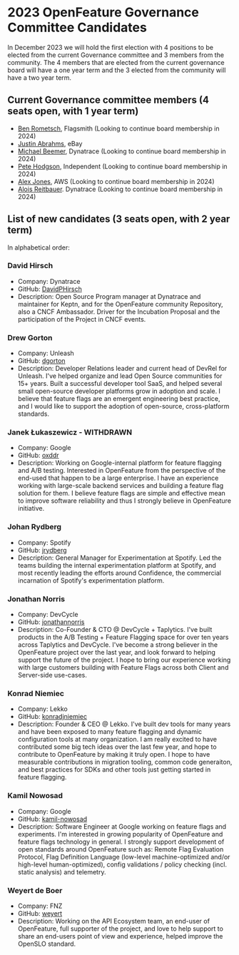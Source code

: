 # 2023 OpenFeature Governance Committee Candidates

In December 2023 we will hold the first election with 4 positions to be elected from the current Governance committee and 3 members from the community.
The 4 members that are elected from the current governance board will have a one year term and the 3 elected from the community will have a two year term.

## Current Governance committee members (4 seats open, with 1 year term)

- [Ben Rometsch](https://github.com/dabeeeenster), Flagsmith (Looking to continue board membership in 2024)
- [Justin Abrahms](https://github.com/justinabrahms), eBay
- [Michael Beemer](https://github.com/beeme1mr), Dynatrace (Looking to continue board membership in 2024)
- [Pete Hodgson](https://github.com/moredip), Independent (Looking to continue board membership in 2024)
- [Alex Jones](https://github.com/AlexsJones), AWS (Looking to continue board membership in 2024)
- [Alois Reitbauer](https://github.com/AloisReitbauer). Dynatrace (Looking to continue board membership in 2024)

## List of new candidates (3 seats open, with 2 year term)

In alphabetical order:

### David Hirsch
- Company: Dynatrace
- GitHub: [DavidPHirsch](https://github.com/DavidPHirsch)
- Description: Open Source Program manager at Dynatrace and maintainer for Keptn, and for the OpenFeature community Repository, also a CNCF Ambassador. Driver for the Incubation Proposal and the participation of the Project in CNCF events.

### Drew Gorton
- Company: Unleash
- GitHub: [dgorton](https://github.com/dgorton)
- Description: Developer Relations leader and current head of DevRel for Unleash. I've helped organize and lead Open Source communities for 15+ years. Built a successful developer tool SaaS, and helped several small open-source developer platforms grow in adoption and scale. I believe that feature flags are an emergent engineering best practice, and I would like to support the adoption of open-source, cross-platform standards.

### Janek Łukaszewicz - WITHDRAWN
- Company: Google
- GitHub: [oxddr](https://github.com/oxddr)
- Description: Working on Google-internal platform for feature flagging and A/B testing. Interested in OpenFeature from the perspective of the end-used that happen to be a large enterprise. I have an experience working with large-scale backend services and building a feature flag solution for them. I believe feature flags are simple and effective mean to improve software reliability and thus I strongly believe in OpenFeature initiative.

### Johan Rydberg
- Company: Spotify
- GitHub: [jrydberg](https://github.com/jrydberg)
- Description: General Manager for Experimentation at Spotify. Led the teams building the internal experimentation platform at Spotify, and most recently leading the efforts around Confidence, the commercial incarnation of Spotify's experimentation platform.

### Jonathan Norris
- Company: DevCycle
- GitHub: [jonathannorris](https://github.com/jonathannorris)
- Description: Co-Founder & CTO @ DevCycle + Taplytics. I've built products in the A/B Testing + Feature Flagging space for over ten years across Taplytics and DevCycle. I've become a strong believer in the OpenFeature project over the last year, and look forward to helping support the future of the project. I hope to bring our experience working with large customers building with Feature Flags across both Client and Server-side use-cases.

### Konrad Niemiec
- Company: Lekko
- GitHub: [konradjniemiec](https://github.com/konradjniemiec)
- Description: Founder & CEO @ Lekko. I've built dev tools for many years and have been exposed to many feature flagging and dynamic configuration tools at many organization. I am really excited to have contributed some big tech ideas over the last few year, and hope to contribute to OpenFeature by making it truly open. I hope to have measurable contributions in migration tooling, common code generaiton, and best practices for SDKs and other tools just getting started in feature flagging.

### Kamil Nowosad
- Company: Google
- GitHub: [kamil-nowosad](https://github.com/kamil-nowosad)
- Description: Software Engineer at Google working on feature flags and experiments. I'm interested in growing popularity of OpenFeature and feature flags technology in general. I strongly support development of open standards around OpenFeature such as: Remote Flag Evaluation Protocol, Flag Definition Language (low-level machine-optimized and/or high-level human-optimized), config validations / policy checking (incl. static analysis) and telemetry.

### Weyert de Boer
- Company: FNZ
- GitHub: [weyert](https://github.com/weyert)
- Description: Working on the API Ecosystem team, an end-user of OpenFeature, full supporter of the project, and love to help support to share an end-users point of view and experience, helped improve the OpenSLO standard.


<!--
### Candidate Name
- Company: Company Name
- GitHub: [username](https://github.com/username)
- Description: Description of candidate
-->
